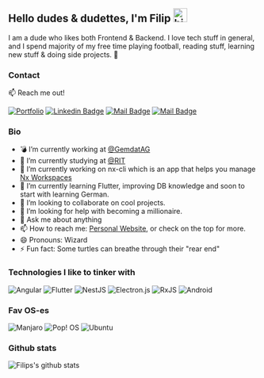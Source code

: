 ## Hello dudes & dudettes, I'm Filip <img src="https://user-images.githubusercontent.com/1303154/88677602-1635ba80-d120-11ea-84d8-d263ba5fc3c0.gif" width="28px" alt="hi">

I am a dude who likes both Frontend & Backend. I love tech stuff in general, and I spend majority of my free time playing football, reading stuff, learning new stuff & doing side projects. :robot:  

### Contact

:mailbox: Reach me out!


[![Portfolio](https://img.shields.io/badge/-fcurkovicdev.eu-c0392b?style=flat&labelColor=c0392b&logo=firefox&logoColor=white)](https://fcurkovicdev.eu/)
[![Linkedin Badge](https://img.shields.io/badge/-Filip-0e76a8?style=flat&labelColor=0e76a8&logo=linkedin&logoColor=white)](https://www.linkedin.com/in/filip-%C4%87urkovi%C4%87-4471b4202/) 
[![Mail Badge](https://img.shields.io/badge/-@filip.curkovic-e84393?style=flat&labelColor=e84393&logo=instagram&logoColor=white)](https://www.instagram.com/filip.curkovic/) 
[![Mail Badge](https://img.shields.io/badge/-filip.curkovic1-c0392b?style=flat&labelColor=c0392b&logo=gmail&logoColor=white)](mailto:filip.curkovic1@gmail.com)


### Bio


- 💣 I’m currently working at [@GemdatAG](https://www.gemdat.ch/)
- 🐯 I’m currently studying at [@RIT](https://www.croatia.rit.edu/)
- 🔭 I’m currently working on nx-cli which is an app that helps you manage [Nx Workspaces](https://nx.dev/)
- 🌱 I’m currently learning Flutter, improving DB knowledge and soon to start with learning German.
- 👯 I’m looking to collaborate on cool projects.
- 🤔 I’m looking for help with becoming a millionaire.
- 💬 Ask me about anything
- 📫 How to reach me: [Personal Website](https://fcurkovicdev.eu/), or check on the top for more.
- 😄 Pronouns: Wizard 
- ⚡ Fun fact: Some turtles can breathe through their "rear end"

### Technologies I like to tinker with

![Angular](https://img.shields.io/badge/angular-%23DD0031.svg?style=for-the-badge&logo=angular&logoColor=white)
![Flutter](https://img.shields.io/badge/Flutter-%2302569B.svg?style=for-the-badge&logo=Flutter&logoColor=white)
![NestJS](https://img.shields.io/badge/nestjs-%23E0234E.svg?style=for-the-badge&logo=nestjs&logoColor=white)
![Electron.js](https://img.shields.io/badge/Electron-191970?style=for-the-badge&logo=Electron&logoColor=white)
![RxJS](https://img.shields.io/badge/rxjs-%23B7178C.svg?style=for-the-badge&logo=reactivex&logoColor=white)
![Android](https://img.shields.io/badge/Android-3DDC84?style=for-the-badge&logo=android&logoColor=white)

### Fav OS-es

![Manjaro](https://img.shields.io/badge/Manjaro-35BF5C?style=for-the-badge&logo=Manjaro&logoColor=white)
![Pop! OS](https://img.shields.io/badge/Pop!_OS-48B9C7?style=for-the-badge&logo=Pop!_OS&logoColor=white)
![Ubuntu](https://img.shields.io/badge/Ubuntu-E95420?style=for-the-badge&logo=ubuntu&logoColor=white)

### Github stats

![Filips's github stats](https://github-readme-stats.vercel.app/api?username=curkovicf&count_private=true&theme=default&hide=contribs,prs)

